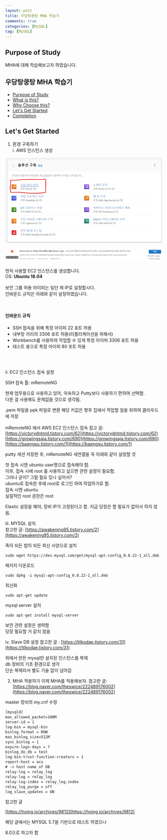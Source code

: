 ```yaml
---
layout: post
title: 우당탕쿵탕 MHA 학습기
comments: true
categories: [MySQL]
tag: [MySQL]
---
```


## Purpose of Study
MHA에 대해 학습해보고자 하였습니다. 

## 우당탕쿵탕 MHA 학습기
 - [Purpose of Study](#purpose-of-study)
 - [What is this?](#what-is-this)
 - [Why Choose this?](#why-choose-this)
 - [Let's Get Started](#lets-get-started)
 - [Completion](#전부-적용이-된-모습)


## Let's Get Started
1. 환경 구축하기<br/>
 i. AWS 인스턴스 생성<br/>

![](../asset/MHA/images/AWS%EC%9D%B8%EC%8A%A4%ED%84%B4%EC%8A%A4%EC%83%9D%EC%84%B1.png)  


![](../asset/MHA/images/AWS%EC%9D%B8%EC%8A%A4%ED%84%B4%EC%8A%A4%EC%83%9D%EC%84%B12.png)  


먼저 사용할 EC2 인스턴스를 생성합니다. <br/>
OS: **Ubuntu 18.04**<br/>
<br/>
보안 그룹 허용 아이피는 일단 제 IP로 설정합시다. <br/>
인바운드 규칙은 아래와 같이 설정하였습니다. <br/>

<br/>

#### 인바운드 규칙
 - SSH 접속을 위해 특정 아이피 22 포트 허용
 - 내부망 끼리의 3306 포트 허용(리플리케이션을 위해서)
 - Workbench를 사용하여 작업할 수 있게 특정 아이피 3306 포트 허용 
 - 테스트 용으로 특정 아이피  80 포트 허용
<br/>
<br/>

 ii. EC2 인스턴스 접속 설정 <br/>

SSH 접속 툴: mRemoteNG<br/>

현재 업무용으로 사용하고 있어, 익숙하고 Putty보다 사용하기 편하여 선택함. <br/>
다른 걸 사용해도 문제없을 것으로 생각됨. <br/>

.pem 파일을 ppk 파일로 변환 해당 키값은 향후 집에서 작업할 일을 위하여 클라우드에 저장<br/>
<br/>
mRemoteNG 에서 AWS EC2 인스턴스 접속 참고 글: <br/>
[https://victorydntmd.tistory.com/62](https://victorydntmd.tistory.com/62)  
[https://growingsaja.tistory.com/690](https://growingsaja.tistory.com/690)  
[https://baengsu.tistory.com/1](https://baengsu.tistory.com/1)  


putty 세션 저장한 후, mRemoteNG 새연결을 꼭 아래와 같이 설정할 것



첫 접속 시엔 ubuntu user명으로 접속해야 함.  
이후, 접속 시에 root 를 사용하고 싶으면 관련 설정이 필요함.  
그러나 굳이? 그럴 필요 있나 싶어서?   
ubuntu로 접속한 후에 root로 로그인 하여 작업하기로 함.  
접속 시엔 ubuntu   
실질적인 root 권한은 root   

Elastic 설정을 해야, 장비 IP가 고정된다고 함. 지금 당장은 할 필요가 없어서 하지 않음.  


 iii. MYSQL 설치  
참고한 글: [https://awakening95.tistory.com/2](https://awakening95.tistory.com/2)  
  
죽이 되든 밥이 되든 최신 사양으로 설치  

```
sudo wget https://dev.mysql.com/get/mysql-apt-config_0.8.22-1_all.deb
```

패키지 다운로드  

```
sudo dpkg -i mysql-apt-config_0.8.22-1_all.deb
```

최신화

```
sudo apt-get update
```

mysql server 설치 
```
sudo apt-get install mysql-server
```
  
보안 관련 설정은 생략함  
당장 필요할 거 같지 않음  

 iv. Slave DB 설정
참고한 글 : [https://ltlkodae.tistory.com/31](https://ltlkodae.tistory.com/31)  
  
위에서 만든 mysql만 설치된 인스턴스를 복제  
db 장비의 기초 환경으로 생각  
단순 복제라서 별도 기술 없이 넘어감  


2. MHA 적용하기
이제 MHA를 적용해보자. 
참고한 글: [https://blog.naver.com/theswice/222489176002](https://blog.naver.com/theswice/222489176002)  
  
master 장비의 my.cnf 수정   
  
```
[mysqld]
max_allowed_packet=100M
server-id = 1
log-bin = mysql-bin
binlog_format = ROW
max_binlog_size=512M
sync_binlog = 1
expire-logs-days = 7
binlog_do_db = test
log-bin-trust-function-creators = 1
report-host = acs
# -> host name of DB
relay-log = relay_log
relay-log = relay_log
relay-log-index = relay_log.index
relay_log_purge = off
log_slave_updates = ON
```  



참고한 글

[https://hoing.io/archives/9812](https://hoing.io/archives/9812)

해당 글에서는 MYSQL 5.7을 기반으로 테스트 하였으나 

8.0으로 하고자 함


